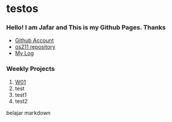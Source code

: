 # testos
### Hello! I am Jafar and This is my Github Pages. Thanks
* [Github Account](https://github.com/abdurrohmanjafar/)
* [os211 repository](https://github.com/abdurrohmanjafar/os211/)
* [My Log](https://abdurrohmanjafar.github.io/os211/TXT/mylog.txt/)
### Weekly Projects
1. [W01](https://google.com) 
2. test
3. test1
4. test2

belajar markdown
